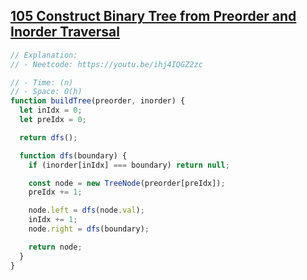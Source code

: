 ## [105 Construct Binary Tree from Preorder and Inorder Traversal](https://leetcode.com/problems/construct-binary-tree-from-preorder-and-inorder-traversal/description/)

<!-- notecardId: 1758418260382 -->

```js
// Explanation:
// - Neetcode: https://youtu.be/ihj4IQGZ2zc

// - Time: (n)
// - Space: O(h)
function buildTree(preorder, inorder) {
  let inIdx = 0;
  let preIdx = 0;

  return dfs();

  function dfs(boundary) {
    if (inorder[inIdx] === boundary) return null;

    const node = new TreeNode(preorder[preIdx]);
    preIdx += 1;

    node.left = dfs(node.val);
    inIdx += 1;
    node.right = dfs(boundary);

    return node;
  }
}
```
